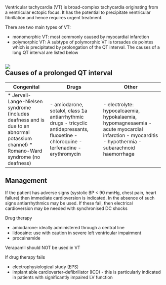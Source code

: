 Ventricular tachycardia (VT) is broad\-complex tachycardia originating from a ventricular ectopic focus. It has the potential to precipitate ventricular fibrillation and hence requires urgent treatment.  
  
There are two main types of VT:  
* monomorphic VT: most commonly caused by myocardial infarction
* polymorphic VT: A subtype of polymorphic VT is torsades de pointes which is precipitated by prolongation of the QT interval. The causes of a long QT interval are listed below

  
[![](https://d32xxyeh8kfs8k.cloudfront.net/images_Passmedicine/ecg107.png)](https://d32xxyeh8kfs8k.cloudfront.net/images_Passmedicine/ecg107b.png)  
Causes of a prolonged QT interval
---------------------------------

  


| **Congenital** | **Drugs** | **Other** |
| --- | --- | --- |
| * Jervell\-Lange\-Nielsen syndrome (includes deafness and is due to an abnormal potassium channel) * Romano\-Ward syndrome (no deafness) | - amiodarone, sotalol, class 1a antiarrhythmic drugs - tricyclic antidepressants, fluoxetine - chloroquine - terfenadine - erythromycin | - electrolyte: hypocalcaemia, hypokalaemia, hypomagnesaemia - acute myocardial infarction - myocarditis - hypothermia - subarachnoid haemorrhage |

  
Management
----------

  
If the patient has adverse signs (systolic BP \< 90 mmHg, chest pain, heart failure) then immediate cardioversion is indicated. In the absence of such signs antiarrhythmics may be used. If these fail, then electrical cardioversion may be needed with synchronised DC shocks  
  
Drug therapy  
* amiodarone: ideally administered through a central line
* lidocaine: use with caution in severe left ventricular impairment
* procainamide

  
Verapamil should NOT be used in VT  
  
If drug therapy fails  
* electrophysiological study (EPS)
* implant able cardioverter\-defibrillator (ICD) \- this is particularly indicated in patients with significantly impaired LV function
